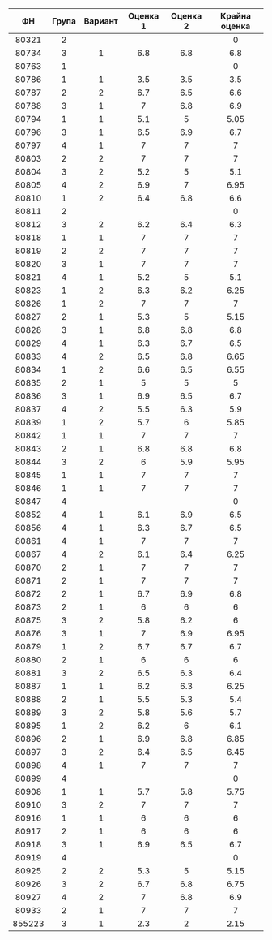 |   ФН   | Група | Вариант | Оценка 1 | Оценка 2 | Крайна оценка |
|:------:|:-----:|:-------:|:--------:|:--------:|:-------------:|
|  80321 |   2   |         |          |          |       0       |
|  80734 |   3   |    1    |    6.8   |    6.8   |      6.8      |
|  80763 |   1   |         |          |          |       0       |
|  80786 |   1   |    1    |    3.5   |    3.5   |      3.5      |
|  80787 |   2   |    2    |    6.7   |    6.5   |      6.6      |
|  80788 |   3   |    1    |     7    |    6.8   |      6.9      |
|  80794 |   1   |    1    |    5.1   |     5    |      5.05     |
|  80796 |   3   |    1    |    6.5   |    6.9   |      6.7      |
|  80797 |   4   |    1    |     7    |     7    |       7       |
|  80803 |   2   |    2    |     7    |     7    |       7       |
|  80804 |   3   |    2    |    5.2   |     5    |      5.1      |
|  80805 |   4   |    2    |    6.9   |     7    |      6.95     |
|  80810 |   1   |    2    |    6.4   |    6.8   |      6.6      |
|  80811 |   2   |         |          |          |       0       |
|  80812 |   3   |    2    |    6.2   |    6.4   |      6.3      |
|  80818 |   1   |    1    |     7    |     7    |       7       |
|  80819 |   2   |    2    |     7    |     7    |       7       |
|  80820 |   3   |    1    |     7    |     7    |       7       |
|  80821 |   4   |    1    |    5.2   |     5    |      5.1      |
|  80823 |   1   |    2    |    6.3   |    6.2   |      6.25     |
|  80826 |   1   |    2    |     7    |     7    |       7       |
|  80827 |   2   |    1    |    5.3   |     5    |      5.15     |
|  80828 |   3   |    1    |    6.8   |    6.8   |      6.8      |
|  80829 |   4   |    1    |    6.3   |    6.7   |      6.5      |
|  80833 |   4   |    2    |    6.5   |    6.8   |      6.65     |
|  80834 |   1   |    2    |    6.6   |    6.5   |      6.55     |
|  80835 |   2   |    1    |     5    |     5    |       5       |
|  80836 |   3   |    1    |    6.9   |    6.5   |      6.7      |
|  80837 |   4   |    2    |    5.5   |    6.3   |      5.9      |
|  80839 |   1   |    2    |    5.7   |     6    |      5.85     |
|  80842 |   1   |    1    |     7    |     7    |       7       |
|  80843 |   2   |    1    |    6.8   |    6.8   |      6.8      |
|  80844 |   3   |    2    |     6    |    5.9   |      5.95     |
|  80845 |   1   |    1    |     7    |     7    |       7       |
|  80846 |   1   |    1    |     7    |     7    |       7       |
|  80847 |   4   |         |          |          |       0       |
|  80852 |   4   |    1    |    6.1   |    6.9   |      6.5      |
|  80856 |   4   |    1    |    6.3   |    6.7   |      6.5      |
|  80861 |   4   |    1    |     7    |     7    |       7       |
|  80867 |   4   |    2    |    6.1   |    6.4   |      6.25     |
|  80870 |   2   |    1    |     7    |     7    |       7       |
|  80871 |   2   |    1    |     7    |     7    |       7       |
|  80872 |   2   |    1    |    6.7   |    6.9   |      6.8      |
|  80873 |   2   |    1    |     6    |     6    |       6       |
|  80875 |   3   |    2    |    5.8   |    6.2   |       6       |
|  80876 |   3   |    1    |     7    |    6.9   |      6.95     |
|  80879 |   1   |    2    |    6.7   |    6.7   |      6.7      |
|  80880 |   2   |    1    |     6    |     6    |       6       |
|  80881 |   3   |    2    |    6.5   |    6.3   |      6.4      |
|  80887 |   1   |    1    |    6.2   |    6.3   |      6.25     |
|  80888 |   2   |    1    |    5.5   |    5.3   |      5.4      |
|  80889 |   3   |    2    |    5.8   |    5.6   |      5.7      |
|  80895 |   1   |    2    |    6.2   |     6    |      6.1      |
|  80896 |   2   |    1    |    6.9   |    6.8   |      6.85     |
|  80897 |   3   |    2    |    6.4   |    6.5   |      6.45     |
|  80898 |   4   |    1    |     7    |     7    |       7       |
|  80899 |   4   |         |          |          |       0       |
|  80908 |   1   |    1    |    5.7   |    5.8   |      5.75     |
|  80910 |   3   |    2    |     7    |     7    |       7       |
|  80916 |   1   |    1    |     6    |     6    |       6       |
|  80917 |   2   |    1    |     6    |     6    |       6       |
|  80918 |   3   |    1    |    6.9   |    6.5   |      6.7      |
|  80919 |   4   |         |          |          |       0       |
|  80925 |   2   |    2    |    5.3   |     5    |      5.15     |
|  80926 |   3   |    2    |    6.7   |    6.8   |      6.75     |
|  80927 |   4   |    2    |     7    |    6.8   |      6.9      |
|  80933 |   2   |    1    |     7    |     7    |       7       |
| 855223 |   3   |    1    |    2.3   |     2    |      2.15     |

